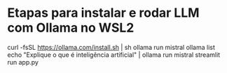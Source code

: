 # Etapas para instalar e rodar LLM com Ollama no WSL2
curl -fsSL https://ollama.com/install.sh | sh
ollama run mistral
ollama list
echo "Explique o que é inteligência artificial" | ollama run mistral
streamlit run app.py

